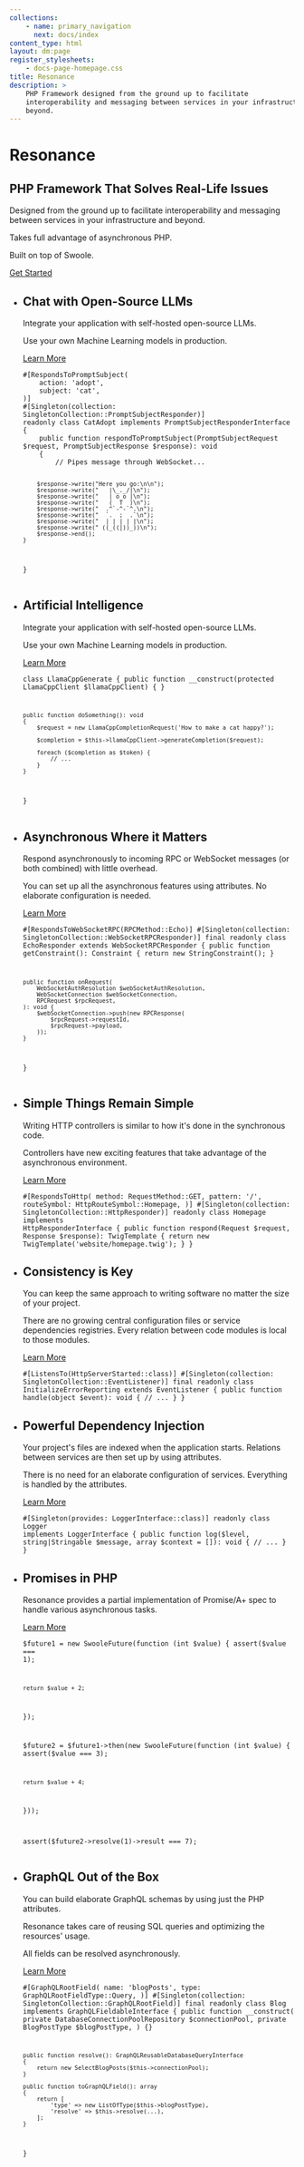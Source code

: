 ```yaml
---
collections: 
    - name: primary_navigation
      next: docs/index
content_type: html
layout: dm:page
register_stylesheets:
    - docs-page-homepage.css
title: Resonance
description: >
    PHP Framework designed from the ground up to facilitate 
    interoperability and messaging between services in your infrastructure and
    beyond.
---
```


<div class="homepage">
    <div class="homepage__content">
        <hgroup class="homepage__title">
            <h1>Resonance</h1>
            <h2>PHP Framework That Solves Real-Life Issues</h2>
            <p>
                Designed from the ground up to facilitate interoperability and 
                messaging between services in your infrastructure and beyond.
            </p>
            <p>
                Takes full advantage of asynchronous PHP.
            </p>
            <p>
                Built on top of Swoole.  
            </p>
            <a 
                class="homepage__cta"
                href="/docs/features/"
            >
                Get Started
            </a>
        </hgroup>
        <ul class="homepage__examples">
            <li class="formatted-content homepage__example">
                <h2 class="homepage__example__title">
                    Chat with Open-Source LLMs
                </h2>
                <div class="homepage__example__description">
                    <p>
                        Integrate your application with self-hosted open-source 
                        LLMs.
                    </p>
                    <p>
                        Use your own Machine Learning models in production.
                    </p>
                    <a 
                        class="homepage__cta homepage__cta--example"
                        href="/docs/features/ai/"
                    >
                        Learn More
                    </a>
                </div>
                <pre class="homepage__example__code fenced-code"><code 
                        class="language-php"
                        data-controller="hljs"
                        data-hljs-language-value="php"
                    >#[RespondsToPromptSubject(
    action: 'adopt',
    subject: 'cat',
)]
#[Singleton(collection: SingletonCollection::PromptSubjectResponder)]
readonly class CatAdopt implements PromptSubjectResponderInterface
{
    public function respondToPromptSubject(PromptSubjectRequest $request, PromptSubjectResponse $response): void
    {
        // Pipes message through WebSocket... 

        $response->write("Here you go:\n\n");
        $response->write("   |\_._/|\n");
        $response->write("   | o o |\n");
        $response->write("   (  T  )\n");
        $response->write("  .^`-^-`^.\n");
        $response->write("  `.  ;  .`\n");
        $response->write("  | | | | |\n");
        $response->write(" ((_((|))_))\n");
        $response->end();
    }
}</code></pre>
            </li>
            <li class="formatted-content homepage__example">
                <h2 class="homepage__example__title">
                    Artificial Intelligence
                </h2>
                <div class="homepage__example__description">
                    <p>
                        Integrate your application with self-hosted open-source 
                        LLMs.
                    </p>
                    <p>
                        Use your own Machine Learning models in production.
                    </p>
                    <a 
                        class="homepage__cta homepage__cta--example"
                        href="/docs/features/ai/"
                    >
                        Learn More
                    </a>
                </div>
                <pre class="homepage__example__code fenced-code"><code 
                        class="language-php"
                        data-controller="hljs"
                        data-hljs-language-value="php"
                    >class LlamaCppGenerate 
{
    public function __construct(protected LlamaCppClient $llamaCppClient) 
    {
    }

    public function doSomething(): void
    {
        $request = new LlamaCppCompletionRequest('How to make a cat happy?');

        $completion = $this->llamaCppClient->generateCompletion($request);

        foreach ($completion as $token) {
            // ...
        }
    }
}</code></pre>
            </li>
            <li class="formatted-content homepage__example">
                <h2 class="homepage__example__title">
                    Asynchronous Where it Matters
                </h2>
                <div class="homepage__example__description">
                    <p>
                        Respond asynchronously to incoming RPC or WebSocket
                        messages (or both combined) with little overhead.
                    </p>
                    <p>
                        You can set up all the asynchronous features using
                        attributes. No elaborate configuration is needed.
                    </p>
                    <a 
                        class="homepage__cta homepage__cta--example"
                        href="/docs/features/"
                    >
                        Learn More
                    </a>
                </div>
                <pre class="homepage__example__code fenced-code"><code 
                        class="language-php"
                        data-controller="hljs"
                        data-hljs-language-value="php"
                    >#[RespondsToWebSocketRPC(RPCMethod::Echo)]
#[Singleton(collection: SingletonCollection::WebSocketRPCResponder)]
final readonly class EchoResponder extends WebSocketRPCResponder
{
    public function getConstraint(): Constraint
    {
        return new StringConstraint();
    }

    public function onRequest(
        WebSocketAuthResolution $webSocketAuthResolution,
        WebSocketConnection $webSocketConnection,
        RPCRequest $rpcRequest,
    ): void {
        $webSocketConnection->push(new RPCResponse(
            $rpcRequest->requestId,
            $rpcRequest->payload,
        ));
    }
}</code></pre>
            </li>
            <li class="formatted-content homepage__example">
                <h2 class="homepage__example__title">
                    Simple Things Remain Simple
                </h2>
                <div class="homepage__example__description">
                    <p>
                        Writing HTTP controllers is similar to how it's done in 
                        the synchronous code.
                    </p>
                    <p>
                        Controllers have new exciting features that take 
                        advantage of the asynchronous environment.
                    </p>
                    <a 
                        class="homepage__cta homepage__cta--example"
                        href="/docs/features/http/controllers.html"
                    >
                        Learn More
                    </a>
                </div>
                <pre class="homepage__example__code fenced-code"><code 
                        class="language-php"
                        data-controller="hljs"
                        data-hljs-language-value="php"
                    >#[RespondsToHttp(
    method: RequestMethod::GET,
    pattern: '/',
    routeSymbol: HttpRouteSymbol::Homepage,
)]
#[Singleton(collection: SingletonCollection::HttpResponder)]
readonly class Homepage implements HttpResponderInterface
{
    public function respond(Request $request, Response $response): TwigTemplate
    {
        return new TwigTemplate('website/homepage.twig');
    }
}</code></pre>
            </li>
            <li class="formatted-content homepage__example">
                <h2 class="homepage__example__title">
                    Consistency is Key
                </h2>
                <div class="homepage__example__description">
                    <p>
                        You can keep the same approach to writing software 
                        no matter the size of your project.
                    </p>
                    <p>
                        There are no growing central configuration files 
                        or service dependencies registries. Every relation 
                        between code modules is local to those modules.
                    </p>
                    <a 
                        class="homepage__cta homepage__cta--example"
                        href="/docs/features/events/"
                    >
                        Learn More
                    </a>
                </div>
                <pre class="homepage__example__code fenced-code"><code 
                        class="language-php"
                        data-controller="hljs"
                        data-hljs-language-value="php"
                    >#[ListensTo(HttpServerStarted::class)]
#[Singleton(collection: SingletonCollection::EventListener)]
final readonly class InitializeErrorReporting extends EventListener
{
    public function handle(object $event): void
    {
        // ...
    }
}
</code></pre>
            </li>
            <li class="formatted-content homepage__example">
                <h2 class="homepage__example__title">
                    Powerful Dependency Injection
                </h2>
                <div class="homepage__example__description">
                    <p>
                        Your project's files are indexed when the application 
                        starts. Relations between services are then set up 
                        by using attributes.
                    </p>
                    <p>
                        There is no need for an elaborate configuration of 
                        services. Everything is handled by the attributes.
                    </p>
                    <a 
                        class="homepage__cta homepage__cta--example"
                        href="/docs/features/dependency-injection/"
                    >
                        Learn More
                    </a>
                </div>
                <pre class="homepage__example__code fenced-code"><code 
                        class="language-php"
                        data-controller="hljs"
                        data-hljs-language-value="php"
                    >#[Singleton(provides: LoggerInterface::class)]
readonly class Logger implements LoggerInterface
{
    public function log($level, string|Stringable $message, array $context = []): void
    {
        // ...
    }
}</code></pre>
            </li>
            <li class="formatted-content homepage__example">
                <h2 class="homepage__example__title">
                    Promises in PHP
                </h2>
                <div class="homepage__example__description">
                    <p>
                        Resonance provides a partial implementation of 
                        Promise/A+ spec to handle various asynchronous tasks.
                    </p>
                    <p>
                    </p>
                    <a 
                        class="homepage__cta homepage__cta--example"
                        href="/docs/features/swoole-futures/"
                    >
                        Learn More
                    </a>
                </div>
                <pre class="homepage__example__code fenced-code"><code 
                        class="language-php"
                        data-controller="hljs"
                        data-hljs-language-value="php"
                    >$future1 = new SwooleFuture(function (int $value) {
    assert($value === 1);

    return $value + 2;
});

$future2 = $future1->then(new SwooleFuture(function (int $value) {
    assert($value === 3);

    return $value + 4;
}));

assert($future2->resolve(1)->result === 7);</code></pre>
            </li>
            <li class="formatted-content homepage__example">
                <h2 class="homepage__example__title">
                    GraphQL Out of the Box
                </h2>
                <div class="homepage__example__description">
                    <p>
                        You can build elaborate GraphQL schemas by using just 
                        the PHP attributes.
                    </p>
                    <p>
                        Resonance takes care of reusing SQL queries and 
                        optimizing the resources' usage.
                    </p>
                    <p>
                        All fields can be resolved asynchronously.
                    </p>
                    <a 
                        class="homepage__cta homepage__cta--example"
                        href="/docs/features/graphql/"
                    >
                        Learn More
                    </a>
                </div>
                <pre class="homepage__example__code fenced-code"><code 
                        class="language-php"
                        data-controller="hljs"
                        data-hljs-language-value="php"
                    >#[GraphQLRootField(
    name: 'blogPosts',
    type: GraphQLRootFieldType::Query,
)]
#[Singleton(collection: SingletonCollection::GraphQLRootField)]
final readonly class Blog implements GraphQLFieldableInterface
{
    public function __construct(
        private DatabaseConnectionPoolRepository $connectionPool,
        private BlogPostType $blogPostType,
    ) {}

    public function resolve(): GraphQLReusableDatabaseQueryInterface
    {
        return new SelectBlogPosts($this->connectionPool);
    }

    public function toGraphQLField(): array
    {
        return [
            'type' => new ListOfType($this->blogPostType),
            'resolve' => $this->resolve(...),
        ];
    }
}</code></pre>
            </li>
        </ul>
    </div>
</div>
